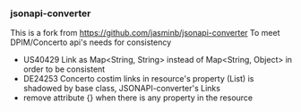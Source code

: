 ### jsonapi-converter
This is a fork from https://github.com/jasminb/jsonapi-converter
To meet DPIM/Concerto api's needs for consistency

* US40429 Link as Map<String, String> instead of Map<String, Object> in order to be consistent
* DE24253 Concerto costim links in resource's property (List<Links>) is shadowed by base class, JSONAPI-converter's Links
* remove attribute {} when there is any property in the resource